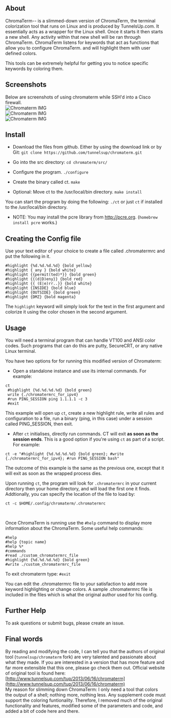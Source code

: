 ## About
ChromaTerm-- is a slimmed-down version of ChromaTerm, the terminal colorization tool that runs on Linux and is produced by TunnelsUp.com. It essentially acts as a wrapper for the Linux shell. Once it starts it then starts a new shell. Any activity within that new shell will be ran through ChromaTerm. 
ChromaTerm listens for keywords that act as functions that allow you to configure ChromaTerm. and will highlight them with user defined colors.

This tools can be extremely helpful for getting you to notice specific keywords by coloring them. 


## Screenshots
Below are screenshots of using chromaterm while SSH'd into a Cisco firewall.<br>
![Chromaterm IMG](http://tunnelsup.com/images/chroma1.PNG)<br>
![Chromaterm IMG](http://tunnelsup.com/images/chroma2.PNG)<br>
![Chromaterm IMG](http://tunnelsup.com/images/chroma3.PNG)


## Install
- Download the files from github. Either by using the download link or by Git:
`git clone https://github.com/tunnelsup/chromaterm.git`

- Go into the src directory:
`cd chromaterm/src/`

- Configure the program.
`./configure`

- Create the binary called ct.
`make`

- Optional: Move ct to the /usr/local/bin directory.
`make install` 

You can start the program by doing the following:
`./ct` or just `ct` if installed to the /usr/local/bin directory.

- NOTE: You may install the pcre library from http://pcre.org. (`homebrew install pcre` works.)


## Creating the Config file
Use your text editor of your choice to create a file called .chromatermrc and put the following in it.
```
#highlight {%d.%d.%d.%d} {bold yellow}
#highlight { any } {bold white}
#highlight {{permit(ted)*}} {bold green}
#highlight {{(d|D)eny}} {bold red}
#highlight {{ (E|e)rr..}} {bold white}
#highlight {INSIDE} {bold blue}
#highlight {OUTSIDE} {bold green}
#highlight {DMZ} {bold magenta}
```

The `highlight` keyword will simply look for the text in the first argument and colorize it using the color chosen in the second argument.

## Usage
You will need a terminal program that can handle VT100 and ANSI color codes. Such programs that can do this are putty, SecureCRT, or any native Linux terminal.

You have two options for for running this modified version of Chromaterm:
- Open a standalone instance and use its internal commands. For example:
```
ct
 #highlight {%d.%d.%d.%d} {bold green}
 write {./chromatermrc_for_ipv4}
 #run PING_SESSION ping 1.1.1.1 -c 3
 #exit
```
This example will open up `ct`, create a new highlight rule, write all rules and configuration to a file, run a binary (ping, in this case) under a session called PING_SESSION, then exit.
<br>
- After `ct` initialises, directly run commands. CT will exit <b>as soon as the session ends</b>. This is a good option if you're using `ct` as part of a script. For example:
```
ct -e "#highlight {%d.%d.%d.%d} {bold green}; #write {./chromatermrc_for_ipv4}; #run PING_SESSION bash"
```
The outcome of this example is the same as the previous one, except that it will exit as soon as the wrapped process dies.
<br>

Upon running `ct`, the program will look for `.chromatermrc` in your current directory then your home directory, and will load the first one it finds. Addtionally, you can specify the location of the file to load by:
```
ct -c $HOME/.config/chromaterm/.chromatermrc 
```
<br>

Once ChromaTerm is running use the `#help` command to display more information about the ChromaTerm. Some useful help commands:
```
#help
#help {topic name}
#help %*
#commands
#read ./custom_chromatermrc_file
#highlight {%d.%d.%d.%d} {bold green}
#write ./custom_chromatermrc_file
```

To exit chromaterm type:
`#exit`

You can edit the .chromatermrc file to your satisfaction to add more keyword highlighting or change colors. A sample .chromatermrc file is included in the files which is what the original author used for his config.


## Further Help
To ask questions or submit bugs, please create an issue.


## Final words
By reading and modifying the code, I can tell you that the authors of original tool (`tunnelsup/chromaterm` fork) are very talented and passionate about what they made. If you are interested in a version that has more feature and far more extensible that this one, please go check them out. Official website of original tool is found here:
[http://www.tunnelsup.com/tup/2013/06/16/chromaterm](http://www.tunnelsup.com/tup/2013/06/16/chromaterm)
<br>
My reason for slimming down ChromaTerm: I only need a tool that colors the output of a shell; nothing more, nothing less. Any supplement code must support the coloring funtionality. Therefore, I removed much of the original functionality and features, modified some of the parameters and code, and added a bit of code here and there.
